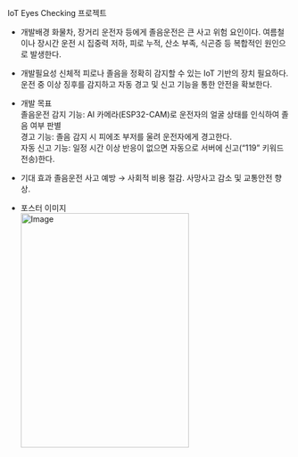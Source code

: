 IoT Eyes Checking 프로젝트

- 개발배경
  화물차, 장거리 운전자 등에게 졸음운전은 큰 사고 위험 요인이다.
  여름철이나 장시간 운전 시 집중력 저하, 피로 누적, 산소 부족, 식곤증 등 복합적인 원인으로 발생한다.

- 개발필요성
  신체적 피로나 졸음을 정확히 감지할 수 있는 IoT 기반의 장치 필요하다.
  운전 중 이상 징후를 감지하고 자동 경고 및 신고 기능을 통한 안전을 확보한다.

- 개발 목표</br>
  졸음운전 감지 기능: AI 카메라(ESP32-CAM)로 운전자의 얼굴 상태를 인식하여 졸음 여부 판별
  </br>
  경고 기능: 졸음 감지 시 피에조 부저를 울려 운전자에게 경고한다.
  </br>
  자동 신고 기능: 일정 시간 이상 반응이 없으면 자동으로 서버에 신고(“119” 키워드 전송)한다.

- 기대 효과
  졸음운전 사고 예방 → 사회적 비용 절감.
  사망사고 감소 및 교통안전 향상.

- 포스터 이미지</br>
  <img width="301" height="421" alt="Image" src="https://github.com/user-attachments/assets/a7445f47-ef65-4c9c-9990-8cac0362fe22" />
